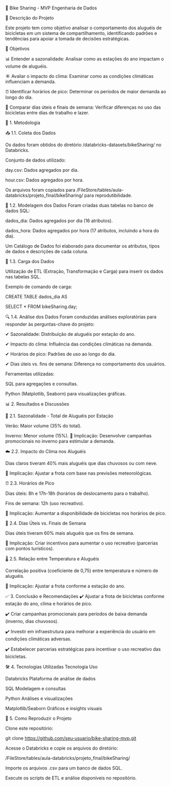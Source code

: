 📌 Bike Sharing - MVP Engenharia de Dados

📖 Descrição do Projeto

Este projeto tem como objetivo analisar o comportamento dos aluguéis de bicicletas em um sistema de compartilhamento, identificando padrões e tendências para apoiar a tomada de decisões estratégicas.

🎯 Objetivos

📊 Entender a sazonalidade: Analisar como as estações do ano impactam o volume de aluguéis.

☀️ Avaliar o impacto do clima: Examinar como as condições climáticas influenciam a demanda.

⏰ Identificar horários de pico: Determinar os períodos de maior demanda ao longo do dia.

📅 Comparar dias úteis e finais de semana: Verificar diferenças no uso das bicicletas entre dias de trabalho e lazer.

📂 1. Metodologia

📥 1.1. Coleta dos Dados

Os dados foram obtidos do diretório /databricks-datasets/bikeSharing/ no Databricks.

Conjunto de dados utilizado:

day.csv: Dados agregados por dia.

hour.csv: Dados agregados por hora.

Os arquivos foram copiados para /FileStore/tables/aula-databricks/projeto_final/bikeSharing/ para reprodutibilidade.

📑 1.2. Modelagem dos Dados
Foram criadas duas tabelas no banco de dados SQL:

dados_dia: Dados agregados por dia (16 atributos).

dados_hora: Dados agregados por hora (17 atributos, incluindo a hora do dia).

Um Catálogo de Dados foi elaborado para documentar os atributos, tipos de dados e descrições de cada coluna.

🔄 1.3. Carga dos Dados

Utilização de ETL (Extração, Transformação e Carga) para inserir os dados nas tabelas SQL.

Exemplo de comando de carga:

CREATE TABLE dados_dia AS 

SELECT * FROM bikeSharing.day;

🔍 1.4. Análise dos Dados
Foram conduzidas análises exploratórias para responder às perguntas-chave do projeto:

✔ Sazonalidade: Distribuição de aluguéis por estação do ano.

✔ Impacto do clima: Influência das condições climáticas na demanda.

✔ Horários de pico: Padrões de uso ao longo do dia.

✔ Dias úteis vs. fins de semana: Diferença no comportamento dos usuários.

Ferramentas utilizadas:

SQL para agregações e consultas.

Python (Matplotlib, Seaborn) para visualizações gráficas.

📊 2. Resultados e Discussões

🍂 2.1. Sazonalidade - Total de Aluguéis por Estação

Verão: Maior volume (35% do total).

Inverno: Menor volume (15%).
📌 Implicação: Desenvolver campanhas promocionais no inverno para estimular a demanda.

☁️ 2.2. Impacto do Clima nos Aluguéis

Dias claros tiveram 40% mais aluguéis que dias chuvosos ou com neve.

📌 Implicação: Ajustar a frota com base nas previsões meteorológicas.

⏰ 2.3. Horários de Pico

Dias úteis: 8h e 17h-18h (horários de deslocamento para o trabalho).

Fins de semana: 12h (uso recreativo).

📌 Implicação: Aumentar a disponibilidade de bicicletas nos horários de pico.

📅 2.4. Dias Úteis vs. Finais de Semana

Dias úteis tiveram 60% mais aluguéis que os fins de semana.

📌 Implicação: Criar incentivos para aumentar o uso recreativo (parcerias com pontos turísticos).

🌡️ 2.5. Relação entre Temperatura e Aluguéis

Correlação positiva (coeficiente de 0,75) entre temperatura e número de aluguéis.

📌 Implicação: Ajustar a frota conforme a estação do ano.

✅ 3. Conclusão e Recomendações
✔️ Ajustar a frota de bicicletas conforme estação do ano, clima e horários de pico.

✔️ Criar campanhas promocionais para períodos de baixa demanda (inverno, dias chuvosos).

✔️ Investir em infraestrutura para melhorar a experiência do usuário em condições climáticas adversas.

✔️ Estabelecer parcerias estratégicas para incentivar o uso recreativo das bicicletas.

🛠 4. Tecnologias Utilizadas
Tecnologia	Uso

Databricks	Plataforma de análise de dados

SQL	Modelagem e consultas

Python	Análises e visualizações

Matplotlib/Seaborn	Gráficos e insights visuais

📌 5. Como Reproduzir o Projeto

Clone este repositório:

git clone https://github.com/seu-usuario/bike-sharing-mvp.git

Acesse o Databricks e copie os arquivos do diretório:

/FileStore/tables/aula-databricks/projeto_final/bikeSharing/

Importe os arquivos .csv para um banco de dados SQL.

Execute os scripts de ETL e análise disponíveis no repositório.

